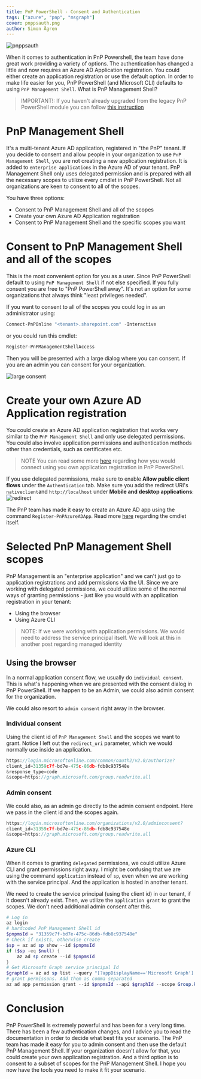 ```yaml
---
title: PnP PowerShell - Consent and Authentication 
tags: ["azure", "pnp", "msgraph"]
cover: pnppsauth.png
author: Simon Ågren
---
```


![pnppsauth](./pnppsauth.png)

When it comes to authentication in PnP Powershell, the team have done great work providing a variety of options. The authentication has changed a little and now requires an Azure AD Application registration. You could either create an application registration or use the default option. In order to make life easier for you, PnP PowerShell (and Microsoft CLI) defaults to using `PnP Management Shell`. What is PnP Management Shell?

> IMPORTANT!: If you haven't already upgraded from the legacy PnP PowerShell module you can follow  <a href="https://pnp.github.io/powershell/articles/installation.html" target="_blank">this instruction</a>

# PnP Management Shell
It's a multi-tenant Azure AD application, registered in "the PnP" tenant. If you decide to consent and allow people in your organization to use `PnP Management Shell`, you are not creating a new application registration. It is added to `enterprise applications` in the Azure AD of your tenant. PnP Management Shell only uses delegated permission and is prepared with all the necessary scopes to utilize every cmdlet in PnP PowerShell. 
Not all organizations are keen to consent to all of the scopes. 

You have three options:
- Consent to PnP Management Shell and all of the scopes
- Create your own Azure AD Application registration
- Consent to PnP Management Shell and the specific scopes you want

# Consent to PnP Management Shell and all of the scopes
This is the most convenient option for you as a user. Since PnP PowerShell default to using `PnP Management Shell` if not else specified. If you fully consent you are free to "PnP PowerShell away". It's not an option for some organizations that always think "least privileges needed".

If you want to consent to all of the scopes you could log in as an administrator using:
```powershell
Connect-PnPOnline "<tenant>.sharepoint.com" -Interactive
```
or you could run this cmdlet:
```powershell
Register-PnPManagementShellAccess
```
Then you will be presented with a large dialog where you can consent. If you are an admin you can consent for your organization.

![large consent](./bigconsent.png)

# Create your own Azure AD Application registration
You could create an Azure AD application registration that works very similar to the `PnP Management Shell` and only use delegated permissions. You could also involve application permissions and authentication methods other than credentials, such as certificates etc. 

> NOTE
> You can read some more <a href="https://pnp.github.io/powershell/articles/auhtentication.html" target="_blank">here</a> regarding how you would connect using you own application registration in PnP PowerShell.

If you use delegated permissions, make sure to enable **Allow public client flows** under the `Authentication` tab. Make sure you add the redirect URI's `nativeclient`and `http://localhost` under **Mobile and desktop applications**:
![redirect](./redirect.png) 

The PnP team has made it easy to create an Azure AD app using the command `Register-PnPAzureADApp`. Read more <a href="https://docs.microsoft.com/en-us/powershell/module/sharepoint-pnp/register-pnpazureadapp?view=sharepoint-ps
" target="_blank">here</a> regarding the cmdlet itself.


# Selected PnP Management Shell scopes
PnP Management is an "enterprise application" and we can't just go to application registrations and add permissions via the UI. Since we are working with delegated permissions, we could utilize some of the normal ways of granting permissions - just like you would with an application registration in your tenant:
 - Using the browser
 - Using Azure CLI

> NOTE:
> If we were working with application permissions. We would need to address the service principal itself. We will look at this in another post regarding managed identity 

## Using the browser
In a normal application consent flow, we usually do `individual consent`. This is what's happening when we are presented with the consent dialog in PnP PowerShell. If we happen to be an Admin, we could also admin consent for the organization.

We could also resort to `admin consent` right away in the browser.

### Individual consent
Using the client id of `PnP Management Shell` and the scopes we want to grant. Notice I left out the `redirect_uri` parameter, which we would normally use inside an application.

```typescript
https://login.microsoftonline.com/common/oauth2/v2.0/authorize?
client_id=31359c7f-bd7e-475c-86db-fdb8c937548e
&response_type=code
&scope=https://graph.microsoft.com/group.readwrite.all
```

### Admin consent
We could also, as an admin go directly to the admin consent endpoint. Here we pass in the client id and the scopes again.

```typescript
https://login.microsoftonline.com/organizations/v2.0/adminconsent?
client_id=31359c7f-bd7e-475c-86db-fdb8c937548e
&scope=https://graph.microsoft.com/group.readwrite.all
```

### Azure CLI
When it comes to granting `delegated` permissions, we could utilize Azure CLI and grant permissions right away. I might be confusing that we are using the command `application` instead of `sp`, even when we are working with the service principal. And the application is hosted in another tenant. 

We need to create the service principal (using the client id) in our tenant, if it doesn't already exist. Then, we utilize the `application grant` to grant the scopes. We don't need additional admin consent after this.

```powershell
# Log in
az login
# hardcoded PnP Management Shell id
$pnpmsId = "31359c7f-bd7e-475c-86db-fdb8c937548e"
# Check if exists, otherwise create
$sp = az ad sp show --id $pnpmsId
if ($sp -eq $null) {
    az ad sp create --id $pnpmsId
}
# Get Microsoft Graph service principal Id
$graphId = az ad sp list --query "[?appDisplayName=='Microsoft Graph'].appId | [0]" --all
# grant permissons. Add them as comma separated 
az ad app permission grant --id $pnpmsId --api $graphId --scope Group.ReadWrite.All
```


# Conclusion
PnP PowerShell is extremely powerful and has been for a very long time. There has been a few authentication changes, and I advice you to read the documentation in order to decide what best fits your scenario. 
The PnP team has made it easy for you to admin consent and then use the default PnP Management Shell. If your organization doesn't allow for that, you could create your own application registration. And a third option is to consent to a subset of scopes for the PnP Management Shell. I hope you now have the tools you need to make it fit your scenario.